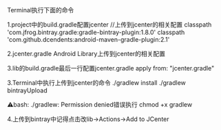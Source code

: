 Terminal执行下面的命令

1.project中的build.gradle配置jcenter
//上传到jcenter的相关配置
classpath 'com.jfrog.bintray.gradle:gradle-bintray-plugin:1.8.0'
classpath 'com.github.dcendents:android-maven-gradle-plugin:2.1'

2.jcenter.gradle
Android Library上传到jcenter的相关配置

3.lib的build.gradle最后一行配置jcenter.gradle
apply from: "jcenter.gradle"

3.Terminal中执行上传到jcenter的命令
./gradlew install
./gradlew bintrayUpload

⚠️bash: ./gradlew: Permission denied错误执行
chmod +x gradlew

4.上传到bintray中记得点击改lib->Actions->Add to JCenter

